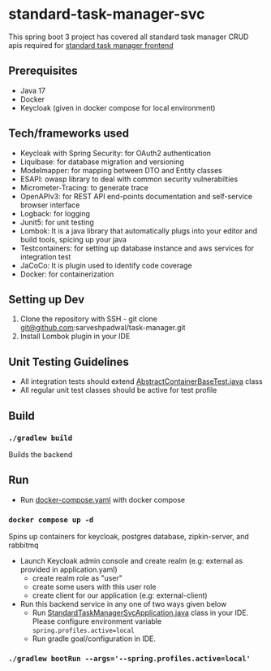 # standard-task-manager-svc
This spring boot 3 project has covered all standard task manager CRUD apis required for [standard task manager frontend](../../web/standard-task-manager/README.md)

## Prerequisites
* Java 17
* Docker
* Keycloak (given in docker compose for local environment)

## Tech/frameworks used
* Keycloak with Spring Security: for OAuth2 authentication
* Liquibase: for database migration and versioning
* Modelmapper: for mapping between DTO and Entity classes
* ESAPI: owasp library to deal with common security vulnerabilties
* Micrometer-Tracing: to generate trace
* OpenAPIv3: for REST API end-points documentation and self-service browser interface
* Logback: for logging
* Junit5: for unit testing
* Lombok: It is a java library that automatically plugs into your editor and build tools, spicing up your java
* Testcontainers: for setting up database instance and aws services for integration test
* JaCoCo: It is plugin used to identify code coverage
* Docker: for containerization

## Setting up Dev
1. Clone the repository with SSH - git clone git@github.com:sarveshpadwal/task-manager.git
2. Install Lombok plugin in your IDE

## Unit Testing Guidelines
* All integration tests should extend [AbstractContainerBaseTest.java](src/test/java/com/sp/standardtaskmanager/AbstractContainerBaseTest.java) class
* All regular unit test classes should be active for test profile

## Build

### `./gradlew build`

Builds the backend

## Run
* Run [docker-compose.yaml](docker-compose.yaml) with docker compose
### `docker compose up -d`
Spins up containers for keycloak, postgres database, zipkin-server, and rabbitmq 

* Launch Keycloak admin console and create realm (e.g: external as provided in application.yaml)
  * create realm role as "user"
  * create some users with this user role
  * create client for our application (e.g: external-client)
* Run this backend service in any one of two ways given below
  * Run [StandardTaskManagerSvcApplication.java](src/main/java/com/sp/standardtaskmanager/StandardTaskManagerSvcApplication.java) class in
    your IDE. Please configure environment variable `spring.profiles.active=local`
  * Run gradle goal/configuration in
    IDE. 
### `./gradlew bootRun --args='--spring.profiles.active=local'`